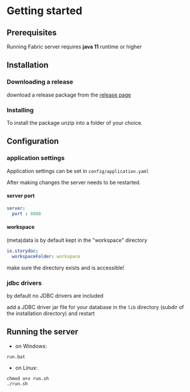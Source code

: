 # Getting started

## Prerequisites

Running Fabric server requires __java 11__ runtime or higher

## Installation

### Downloading a release

download a release package from the [release page](https://github.com/storydoc-io/fabric/releases) 

### Installing

To install the package unzip into a folder of your choice.

## Configuration

### application settings

Application settings can be set in ```config/application.yaml```

After making changes the server needs to be restarted.

#### server port 

``` yaml
server:
  port : 8080
```

#### workspace

(meta)data is by default kept in the "workspace" directory

``` yaml
io.storydoc:
  workspaceFolder: workspace
```

make sure the directory exists and is accessible!

### jdbc drivers

by default no JDBC drivers are included

add a JDBC driver jar file for your database in the ```lib``` directory (subdir of the installation directory)  and restart

## Running the server

- on Windows: 
```
run.bat
```
- on Linux:
```
chmod u+x run.sh
./run.sh
```


